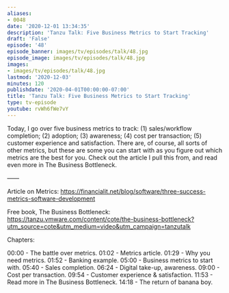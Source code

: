 ```yaml
---
aliases:
- 0048
date: '2020-12-01 13:34:35'
description: 'Tanzu Talk: Five Business Metrics to Start Tracking'
draft: 'False'
episode: '48'
episode_banner: images/tv/episodes/talk/48.jpg
episode_image: images/tv/episodes/talk/48.jpg
images:
- images/tv/episodes/talk/48.jpg
lastmod: '2020-12-03'
minutes: 120
publishdate: '2020-04-01T00:00:00-07:00'
title: 'Tanzu Talk: Five Business Metrics to Start Tracking'
type: tv-episode
youtube: rvWh6fWe7vY
---
```


Today, I go over five business metrics to track: (1) sales/workflow completion; (2) adoption; (3) awareness; (4) cost per transaction; (5) customer experience and satisfaction. There are, of course, all sorts of other metrics, but these are some you can start with as you figure out which metrics are the best for you. Check out the article I pull this from, and read even more in The Business Bottleneck.

——

Article on Metrics: https://financialit.net/blog/software/three-success-metrics-software-development

Free book, The Business Bottleneck: https://tanzu.vmware.com/content/cote/the-business-bottleneck?utm_source=cote&utm_medium=video&utm_campaign=tanzutalk

Chapters:

00:00 - The battle over metrics.
01:02 - Metrics article.
01:29 - Why you need metrics.
01:52 - Banking example.
05:00 - Business metrics to start with.
05:40 - Sales completion.
06:24 - Digital take-up, awareness.
09:00 - Cost per transaction.
09:54 - Customer experience & satisfaction.
11:53 - Read more in The Business Bottleneck.
14:18 - The return of banana boy.
